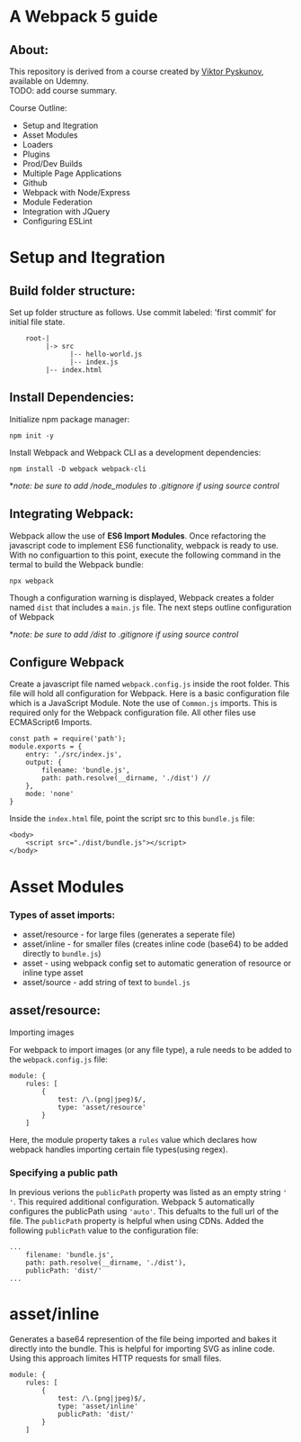 # A Webpack 5 guide

## About:
This repository is  derived from a course created by [Viktor Pyskunov](https://www.udemy.com/user/viktor-pyskunov/), available on Udemny.  
 TODO: add course summary.

Course Outline:
* Setup and Itegration
* Asset Modules
* Loaders
* Plugins
* Prod/Dev Builds
* Multiple Page Applications
* Github
* Webpack with Node/Express
* Module Federation
* Integration with JQuery
* Configuring ESLint

# Setup and Itegration

## Build folder structure:
Set up folder structure as follows.  Use commit labeled: 'first commit' for initial file state. 
```
    root-|
         |-> src
               |-- hello-world.js
               |-- index.js
         |-- index.html
```
## Install Dependencies:

Initialize npm package manager:
```
npm init -y 
```
Install Webpack and Webpack CLI as a development dependencies:
```
npm install -D webpack webpack-cli
```

**note: be sure to add /node_modules to .gitignore if using source control*

## Integrating Webpack:

Webpack allow the use of **ES6 Import Modules**.  Once refactoring the javascript code to implement ES6 functionality, webpack is ready to use. With no configuartion to this point, execute the following command in the termal to build the Webpack bundle:

```
npx webpack
```
Though a configuration warning is displayed, Webpack creates a folder named ```dist``` that includes a ```main.js``` file.  The next steps outline configuration of Webpack

**note: be sure to add /dist to .gitignore if using source control*

## Configure Webpack

Create a javascript file named ```webpack.config.js``` inside the root folder.  This file will hold all configuration for Webpack.  Here is a basic configuration file which is a JavaScript Module.  Note the use of ```Common.js``` imports.  This is required only for the Webpack configuration file.  All other files use ECMAScript6 Imports. 
```
const path = require('path'); 
module.exports = {
    entry: './src/index.js', 
    output: {          
        filename: 'bundle.js',
        path: path.resolve(__dirname, './dist') // 
    },
    mode: 'none'
}
```
Inside the ```index.html``` file, point the script src to this ```bundle.js``` file:
```
<body>
    <script src="./dist/bundle.js"></script>
</body>
```

# Asset Modules

### Types of asset imports: 

* asset/resource - for large files (generates a seperate file)
* asset/inline   - for smaller files (creates inline code (base64) to be added directly to ```bundle.js```)
* asset - using webpack config set to automatic generation of resource or inline type asset
* asset/source - add string of text to ```bundel.js```

## asset/resource:
Importing images

For webpack to import images (or any file type), a rule needs to be added to the ```webpack.config.js``` file:

```
module: {
    rules: [
        {
            test: /\.(png|jpeg)$/,
            type: 'asset/resource'
        }
    ]
```
Here, the module property takes a ```rules``` value which declares how webpack handles importing certain file types(using regex). 


### Specifying a public path
In previous verions the ```publicPath``` property was listed as an empty string ```' '```.  This required additional configuration. Webpack 5 automatically configures the publicPath using ```'auto'```.  This defualts to the full url of the file.  The ```publicPath``` property is helpful when using CDNs.  Added the following ```publicPath``` value to the configuration file:

```
...
    filename: 'bundle.js',
    path: path.resolve(__dirname, './dist'),
    publicPath: 'dist/'
...

```

# asset/inline

Generates a base64 represention of the file being imported and bakes it directly into the bundle.  This is helpful for importing SVG as inline code. Using this approach limites HTTP requests for small files.

```
module: {
    rules: [
        {
            test: /\.(png|jpeg)$/,
            type: 'asset/inline'
            publicPath: 'dist/'
        }
    ]
```












